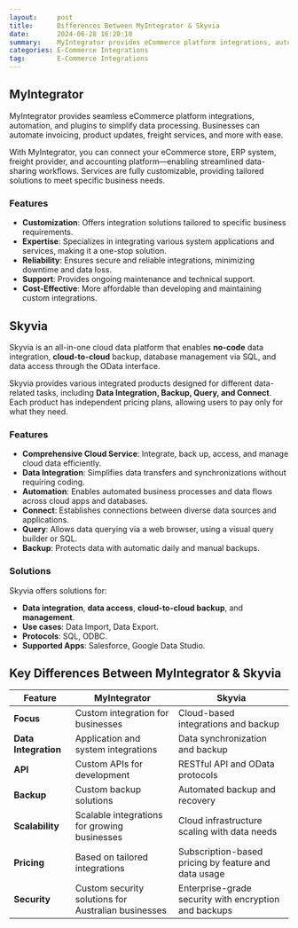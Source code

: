 ```yaml
---
layout:     post
title:      Differences Between MyIntegrator & Skyvia
date:       2024-06-28 16:20:10
summary:    MyIntegrator provides eCommerce platform integrations, automation, and plugins to simplify data processes. Automate your invoicing, product updates, freight services, and more. Skyvia is the all-in-one cloud data platform for no coding data integration, cloud-to-cloud backup, management via SQL, and data access via the OData interface.
categories: E-Commerce Integrations
tag:        E-Commerce Integrations
---
```


## MyIntegrator

MyIntegrator provides seamless eCommerce platform integrations, automation, and plugins to simplify data processing. Businesses can automate invoicing, product updates, freight services, and more with ease.

With MyIntegrator, you can connect your eCommerce store, ERP system, freight provider, and accounting platform—enabling streamlined data-sharing workflows. Services are fully customizable, providing tailored solutions to meet specific business needs.

### Features

- **Customization**: Offers integration solutions tailored to specific business requirements.
- **Expertise**: Specializes in integrating various system applications and services, making it a one-stop solution.
- **Reliability**: Ensures secure and reliable integrations, minimizing downtime and data loss.
- **Support**: Provides ongoing maintenance and technical support.
- **Cost-Effective**: More affordable than developing and maintaining custom integrations.

<!--more-->

## Skyvia

Skyvia is an all-in-one cloud data platform that enables **no-code** data integration, **cloud-to-cloud** backup, database management via SQL, and data access through the OData interface.

Skyvia provides various integrated products designed for different data-related tasks, including **Data Integration, Backup, Query, and Connect**. Each product has independent pricing plans, allowing users to pay only for what they need.

### Features

- **Comprehensive Cloud Service**: Integrate, back up, access, and manage cloud data efficiently.
- **Data Integration**: Simplifies data transfers and synchronizations without requiring coding.
- **Automation**: Enables automated business processes and data flows across cloud apps and databases.
- **Connect**: Establishes connections between diverse data sources and applications.
- **Query**: Allows data querying via a web browser, using a visual query builder or SQL.
- **Backup**: Protects data with automatic daily and manual backups.

### Solutions

Skyvia offers solutions for:

- **Data integration**, **data access**, **cloud-to-cloud backup**, and **management**.
- **Use cases**: Data Import, Data Export.
- **Protocols**: SQL, ODBC.
- **Supported Apps**: Salesforce, Google Data Studio.

<!--more-->

## Key Differences Between MyIntegrator & Skyvia

| Feature         | MyIntegrator | Skyvia |
|---------------|-------------|--------|
| **Focus** | Custom integration for businesses | Cloud-based integrations and backup |
| **Data Integration** | Application and system integrations | Data synchronization and backup |
| **API** | Custom APIs for development | RESTful API and OData protocols |
| **Backup** | Custom backup solutions | Automated backup and recovery |
| **Scalability** | Scalable integrations for growing businesses | Cloud infrastructure scaling with data needs |
| **Pricing** | Based on tailored integrations | Subscription-based pricing by feature and data usage |
| **Security** | Custom security solutions for Australian businesses | Enterprise-grade security with encryption and backups |
